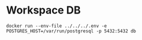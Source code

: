 # Workspace DB

```
docker run --env-file ../../../.env -e POSTGRES_HOST=/var/run/postgresql -p 5432:5432 db
```
